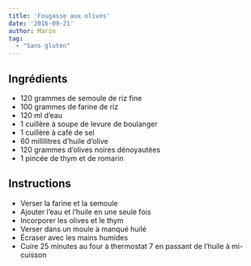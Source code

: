```yaml
---
title: 'Fougasse aux olives'
date: '2016-09-21'
author: Marin
tag: 
  - "Sans gluten"
---
```

## Ingrédients
- 120 grammes de semoule de riz fine
- 100 grammes de farine de riz
- 120 ml d’eau
- 1 cuillère à soupe de levure de boulanger
- 1 cuillère à café de sel
- 60 millilitres d’huile d’olive
- 120 grammes d’olives noires dénoyautées
- 1 pincée de thym et de romarin

## Instructions
- Verser la farine et la semoule
- Ajouter l’eau et l’huile en une seule fois
- Incorporer les olives et le thym
- Verser dans un moule à manqué huilé
- Écraser avec les mains humides
- Cuire 25 minutes au four à thermostat 7 en passant de l’huile à mi-cuisson

